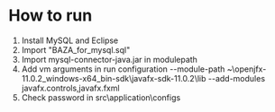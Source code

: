 # How to run
1. Install MySQL and Eclipse 
2. Import "BAZA_for_mysql.sql"
3. Import mysql-connector-java.jar in modulepath
4. Add vm arguments in run configuration --module-path ~\openjfx-11.0.2_windows-x64_bin-sdk\javafx-sdk-11.0.2\lib --add-modules javafx.controls,javafx.fxml
5. Check password in src\application\configs
